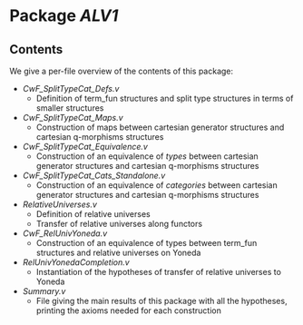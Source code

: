 Package *ALV1*
===================================================


Contents
--------

We give a per-file overview of the contents of this package:

* *CwF_SplitTypeCat_Defs.v*
  * Definition of term_fun structures and split type structures in terms of smaller structures
* *CwF_SplitTypeCat_Maps.v*
  * Construction of maps between cartesian generator structures and cartesian q-morphisms structures
* *CwF_SplitTypeCat_Equivalence.v*
  * Construction of an equivalence of *types* between cartesian generator structures and cartesian q-morphisms structures
* *CwF_SplitTypeCat_Cats_Standalone.v*
  * Construction of an equivalence of *categories* between cartesian generator structures and cartesian q-morphisms structures
* *RelativeUniverses.v*
  * Definition of relative universes
  * Transfer of relative universes along functors
* *CwF_RelUnivYoneda.v*
  * Construction of an equivalence of types between term_fun structures and relative universes on Yoneda
* *RelUnivYonedaCompletion.v*
  * Instantiation of the hypotheses of transfer of relative universes to Yoneda
* *Summary.v*
  * File giving the main results of this package with all the hypotheses, printing the axioms needed for each construction



